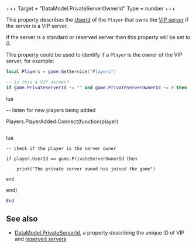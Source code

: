 +++
Target = "DataModel.PrivateServerOwnerId"
Type = number
+++

This property describes the [UserId](https://developer.roblox.com/api-reference/property/Player/UserId) of the `Player` that owns the [VIP server](https://developer.roblox.com/search#stq=Creating%20a%20VIP%20Server%20on%20Roblox) if the server is a VIP server.If the server is a standard or reserved server then this property will be set to *0*.This property could be used to identify if a `Player` is the owner of the VIP server, for example:```lualocal Players = game:GetService("Players")-- is this a VIP server?if game.PrivateServerId ~= "" and game.PrivateServerOwnerId ~= 0 then```lua-- listen for new players being addedPlayers.PlayerAdded:Connect(function(player)```lua```lua    -- check if the player is the server owner    if player.UserId == game.PrivateServerOwnerId then        print("The private server owned has joined the game")    endend)```luaEnd```## See also - [DataModel.PrivateServerId](https://developer.roblox.com/api-reference/property/DataModel/PrivateServerId), a property describing the unique ID of VIP and [reserved servers](https://developer.roblox.com/api-reference/function/TeleportService/ReserveServer)